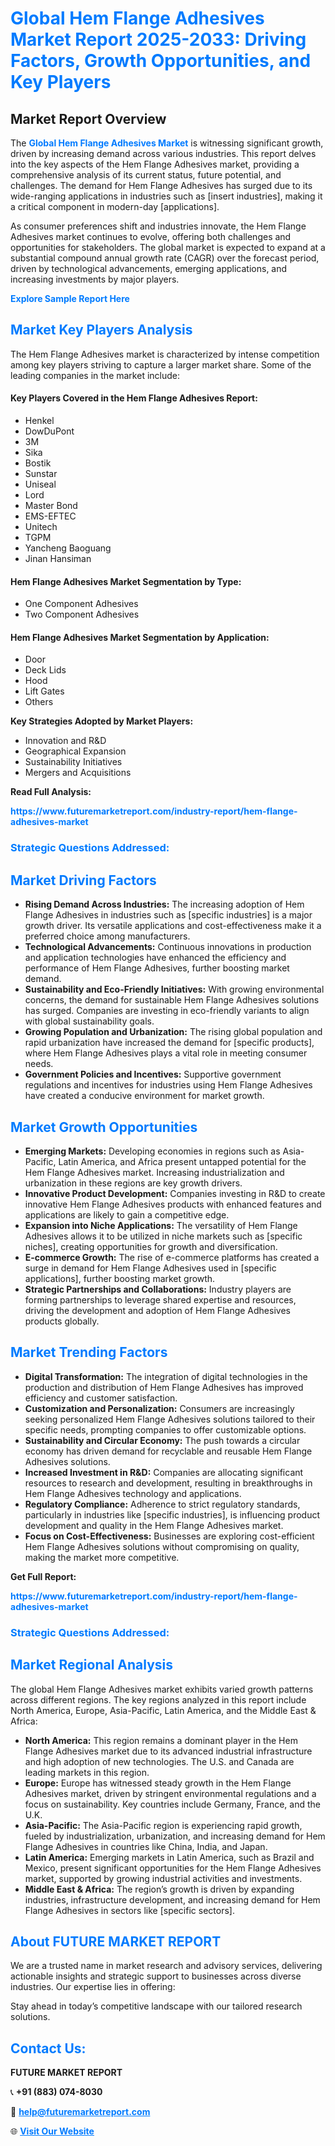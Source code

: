 <h1 style="color: #007BFF;">Global Hem Flange Adhesives Market Report 2025-2033: Driving Factors, Growth Opportunities, and Key Players</h1>

<section id="overview">
<h2>Market Report Overview</h2>
<p>The <a href="https://www.futuremarketreport.com/industry-report/hem-flange-adhesives-market" style="color: #007BFF; text-decoration: none;"><strong>Global Hem Flange Adhesives Market</strong></a> is witnessing significant growth, driven by increasing demand across various industries. This report delves into the key aspects of the Hem Flange Adhesives market, providing a comprehensive analysis of its current status, future potential, and challenges. The demand for Hem Flange Adhesives has surged due to its wide-ranging applications in industries such as [insert industries], making it a critical component in modern-day [applications].</p>
<p>As consumer preferences shift and industries innovate, the Hem Flange Adhesives market continues to evolve, offering both challenges and opportunities for stakeholders. The global market is expected to expand at a substantial compound annual growth rate (CAGR) over the forecast period, driven by technological advancements, emerging applications, and increasing investments by major players.</p>
</section>

<section id="overview">
<p><a href="https://www.futuremarketreport.com/request-sample/reportId=28379" style="color: #007BFF; text-decoration: none;"><strong>Explore Sample Report Here</strong></a></p>
</section>

<section id="key-players">
<h2 style="color: #007BFF;">Market Key Players Analysis</h2>
<p>The Hem Flange Adhesives market is characterized by intense competition among key players striving to capture a larger market share. Some of the leading companies in the market include:</p>
<h4>Key Players Covered in the Hem Flange Adhesives Report:</h4>
<ul><li>Henkel</li><li>DowDuPont</li><li>3M</li><li>Sika</li><li>Bostik</li><li>Sunstar</li><li>Uniseal</li><li>Lord</li><li>Master Bond</li><li>EMS-EFTEC</li><li>Unitech</li><li>TGPM</li><li>Yancheng Baoguang</li><li>Jinan Hansiman</li></ul>
<h4>Hem Flange Adhesives Market Segmentation by Type:</h4>
<ul><li>One Component Adhesives</li><li>Two Component Adhesives</li></ul>

<h4>Hem Flange Adhesives Market Segmentation by Application:</h4>
<ul><li>Door</li><li>Deck Lids</li><li>Hood</li><li>Lift Gates</li><li>Others</li></ul>
<p><strong>Key Strategies Adopted by Market Players:</strong></p>
<ul>
<li>Innovation and R&D</li>
<li>Geographical Expansion</li>
<li>Sustainability Initiatives</li>
<li>Mergers and Acquisitions</li>
</ul>
</section>

<section>
<p><strong>Read Full Analysis: </strong></p><a href="https://www.futuremarketreport.com/industry-report/hem-flange-adhesives-market" style="color: #007BFF; text-decoration: none;"><strong>https://www.futuremarketreport.com/industry-report/hem-flange-adhesives-market</strong></a>
<h3 style="color: #007BFF;">Strategic Questions Addressed:</h3>
</section>

<section id="driving-factors">
<h2 style="color: #007BFF;">Market Driving Factors</h2>
<ul>
<li><strong>Rising Demand Across Industries:</strong> The increasing adoption of Hem Flange Adhesives in industries such as [specific industries] is a major growth driver. Its versatile applications and cost-effectiveness make it a preferred choice among manufacturers.</li>
<li><strong>Technological Advancements:</strong> Continuous innovations in production and application technologies have enhanced the efficiency and performance of Hem Flange Adhesives, further boosting market demand.</li>
<li><strong>Sustainability and Eco-Friendly Initiatives:</strong> With growing environmental concerns, the demand for sustainable Hem Flange Adhesives solutions has surged. Companies are investing in eco-friendly variants to align with global sustainability goals.</li>
<li><strong>Growing Population and Urbanization:</strong> The rising global population and rapid urbanization have increased the demand for [specific products], where Hem Flange Adhesives plays a vital role in meeting consumer needs.</li>
<li><strong>Government Policies and Incentives:</strong> Supportive government regulations and incentives for industries using Hem Flange Adhesives have created a conducive environment for market growth.</li>
</ul>
</section>

<section id="growth-opportunities">
<h2 style="color: #007BFF;">Market Growth Opportunities</h2>
<ul>
<li><strong>Emerging Markets:</strong> Developing economies in regions such as Asia-Pacific, Latin America, and Africa present untapped potential for the Hem Flange Adhesives market. Increasing industrialization and urbanization in these regions are key growth drivers.</li>
<li><strong>Innovative Product Development:</strong> Companies investing in R&D to create innovative Hem Flange Adhesives products with enhanced features and applications are likely to gain a competitive edge.</li>
<li><strong>Expansion into Niche Applications:</strong> The versatility of Hem Flange Adhesives allows it to be utilized in niche markets such as [specific niches], creating opportunities for growth and diversification.</li>
<li><strong>E-commerce Growth:</strong> The rise of e-commerce platforms has created a surge in demand for Hem Flange Adhesives used in [specific applications], further boosting market growth.</li>
<li><strong>Strategic Partnerships and Collaborations:</strong> Industry players are forming partnerships to leverage shared expertise and resources, driving the development and adoption of Hem Flange Adhesives products globally.</li>
</ul>
</section>

<section id="trending-factors">
<h2 style="color: #007BFF;">Market Trending Factors</h2>
<ul>
<li><strong>Digital Transformation:</strong> The integration of digital technologies in the production and distribution of Hem Flange Adhesives has improved efficiency and customer satisfaction.</li>
<li><strong>Customization and Personalization:</strong> Consumers are increasingly seeking personalized Hem Flange Adhesives solutions tailored to their specific needs, prompting companies to offer customizable options.</li>
<li><strong>Sustainability and Circular Economy:</strong> The push towards a circular economy has driven demand for recyclable and reusable Hem Flange Adhesives solutions.</li>
<li><strong>Increased Investment in R&D:</strong> Companies are allocating significant resources to research and development, resulting in breakthroughs in Hem Flange Adhesives technology and applications.</li>
<li><strong>Regulatory Compliance:</strong> Adherence to strict regulatory standards, particularly in industries like [specific industries], is influencing product development and quality in the Hem Flange Adhesives market.</li>
<li><strong>Focus on Cost-Effectiveness:</strong> Businesses are exploring cost-efficient Hem Flange Adhesives solutions without compromising on quality, making the market more competitive.</li>
</ul>
</section>

<section>
<p><strong>Get Full Report: </strong></p><a href="https://www.futuremarketreport.com/industry-report/hem-flange-adhesives-market" style="color: #007BFF; text-decoration: none;"><strong>https://www.futuremarketreport.com/industry-report/hem-flange-adhesives-market</strong></a>
<h3 style="color: #007BFF;">Strategic Questions Addressed:</h3>
</section>


<section id="regional-analysis">
<h2 style="color: #007BFF;">Market Regional Analysis</h2>
<p>The global Hem Flange Adhesives market exhibits varied growth patterns across different regions. The key regions analyzed in this report include North America, Europe, Asia-Pacific, Latin America, and the Middle East & Africa:</p>
<ul>
<li><strong>North America:</strong> This region remains a dominant player in the Hem Flange Adhesives market due to its advanced industrial infrastructure and high adoption of new technologies. The U.S. and Canada are leading markets in this region.</li>
<li><strong>Europe:</strong> Europe has witnessed steady growth in the Hem Flange Adhesives market, driven by stringent environmental regulations and a focus on sustainability. Key countries include Germany, France, and the U.K.</li>
<li><strong>Asia-Pacific:</strong> The Asia-Pacific region is experiencing rapid growth, fueled by industrialization, urbanization, and increasing demand for Hem Flange Adhesives in countries like China, India, and Japan.</li>
<li><strong>Latin America:</strong> Emerging markets in Latin America, such as Brazil and Mexico, present significant opportunities for the Hem Flange Adhesives market, supported by growing industrial activities and investments.</li>
<li><strong>Middle East & Africa:</strong> The region’s growth is driven by expanding industries, infrastructure development, and increasing demand for Hem Flange Adhesives in sectors like [specific sectors].</li>
</ul>
</section>

<footer>
<h2 style="color: #007BFF;">About FUTURE MARKET REPORT</h2>
<p>We are a trusted name in market research and advisory services, delivering actionable insights and strategic support to businesses across diverse industries. Our expertise lies in offering:</p>

<p>Stay ahead in today’s competitive landscape with our tailored research solutions.</p>

<h2 style="color: #007BFF;">Contact Us:</h2>
<p><strong>FUTURE MARKET REPORT</strong></p>
<p>📞 <strong>+91 (883) 074-8030</strong></p>
<p>📧 <strong><a href="mailto:help@futuremarketreport.com" style="color: #007BFF;">help@futuremarketreport.com</a></strong></p>
<p>🌐 <strong><a href="https://www.futuremarketreport.com/" style="color: #007BFF;">Visit Our Website</a></strong></p>
</footer>